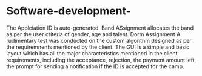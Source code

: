 # Software-development-
The Applciation ID is auto-generated.
Band ASsignment allocates the band as per the user criteria of gender, age and talent.
Dorm Assignment A rudimentary test was conducted on the custom algorithm designed as per the requiremnents mentioned by the client. 
The GUI is a simple and basic layout which has all the major characteristics mentioned in the client requirements, including the acceptance, rejection, the payment amount left, the prompt for sending a notification if the ID is accepted for the camp. 
